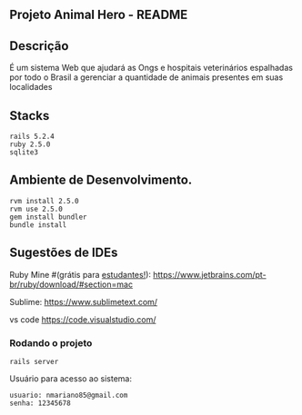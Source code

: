 ## Projeto Animal Hero - README
## Descrição
<p>
  É um sistema Web que ajudará as Ongs e hospitais veterinários espalhadas por todo o Brasil a gerenciar a quantidade de animais presentes em suas localidades
</p>

## Stacks
    rails 5.2.4
    ruby 2.5.0
    sqlite3

## Ambiente de Desenvolvimento.
    rvm install 2.5.0   
    rvm use 2.5.0
    gem install bundler
    bundle install 
    
## Sugestões de IDEs

Ruby Mine #(grátis para [estudantes!](https://www.jetbrains.com/community/education/#students)):
https://www.jetbrains.com/pt-br/ruby/download/#section=mac

Sublime:
https://www.sublimetext.com/  

vs code
https://code.visualstudio.com/

### Rodando o projeto
    rails server
    
Usuário para acesso ao sistema:

    usuario: nmariano85@gmail.com
    senha: 12345678
